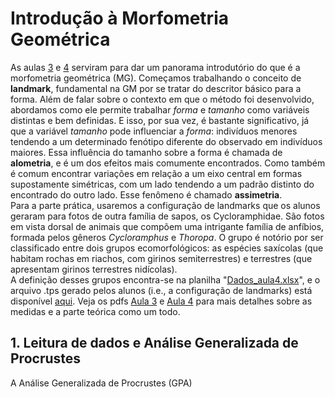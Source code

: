 # Introdução à Morfometria Geométrica 
As aulas [3](Aula%203.pdf) e [4](Aula%204.pdf) serviram para dar um panorama introdutório do que é a morfometria geométrica (MG). Começamos trabalhando o conceito de **landmark**, fundamental na GM por se tratar do descritor básico para a forma. Além de falar sobre o contexto em que o método foi desenvolvido, abordamos como ele permite trabalhar *forma* e *tamanho* como variáveis distintas e bem definidas. E isso, por sua vez, é bastante significativo, já que a variável *tamanho* pode influenciar a *forma*: indivíduos menores tendendo a um determinado fenótipo diferente do observado em indivíduos maiores. Essa influência do tamanho sobre a forma é chamada de **alometria**, e é um dos efeitos mais comumente encontrados. Como também é comum encontrar variações em relação a um eixo central em formas supostamente simétricas, com um lado tendendo a um padrão distinto do encontrado do outro lado. Esse fenômeno é chamado **assimetria**.  
Para a parte prática, usaremos a configuração de landmarks que os alunos geraram para fotos de outra família de sapos, os Cycloramphidae. São fotos em vista dorsal de animais que compõem uma intrigante família de anfíbios, formada pelos gêneros *Cycloramphus* e *Thoropa*. O grupo é notório por ser classificado entre dois grupos ecomorfológicos: as espécies saxícolas (que habitam rochas em riachos, com girinos semiterrestres) e terrestres (que apresentam girinos terrestres nidícolas).  
A definição desses grupos encontra-se na planilha "[Dados_aula4.xlsx](Dados_aula4.xlsx)", e o arquivo .tps gerado pelos alunos (i.e., a configuração de landmarks) está disponível [aqui](TPS_Aula4.zip). Veja os pdfs [Aula 3](Aula%203.pdf) e [Aula 4](Aula%204.pdf) para mais detalhes sobre as medidas e a parte teórica como um todo.

## 1. Leitura de dados e Análise Generalizada de Procrustes
A Análise Generalizada de Procrustes (GPA)  
